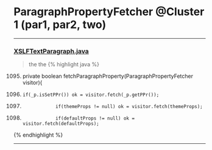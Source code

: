 # ParagraphPropertyFetcher @Cluster 1 (par1, par2, two)

***

### [XSLFTextParagraph.java](https://searchcode.com/codesearch/view/97406665/)
> the the 
{% highlight java %}
1095. private boolean fetchParagraphProperty(ParagraphPropertyFetcher visitor){
1098.     if(_p.isSetPPr()) ok = visitor.fetch(_p.getPPr());
1109.                 if(themeProps != null) ok = visitor.fetch(themeProps);
1115.                 if(defaultProps != null) ok = visitor.fetch(defaultProps);
{% endhighlight %}

***


